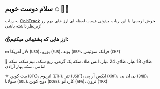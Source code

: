 ## سلام دوست خوبم ☺️👋🏻
به ربات [CoinTrack](http://t.me/irCoinTrack_bot) خوش اومدی! با این ربات میتونی قیمت لحظه ای ارز های مهم رو زیرنظر داشته باشی!


### 💰ارز هایی که پشتیبانی میکنیم:

💵 دلار آمریکا (`USD`)، یورو (`EUR`)، پوند (`GBP`)، فرانک سوئیس (`CHF`)

🧈 طلای 18 عیار، طلای 24 عیار، انس طلا، سکه یک گرمی، ربع سکه، نیم سکه، سکه امامی، سکه بهار آزادی

⚜️ بیت کوین (`BTC`)، اتریوم (`ETH`)، تتر (`USDT`)، ایکس آر پی (`XRP`)، بی ان بی (`BNB`)، سولانا (`SOL`)، دوج کوین (`DOGE`)، کاردانو (`ADA`)، ترون (`TRX`)
